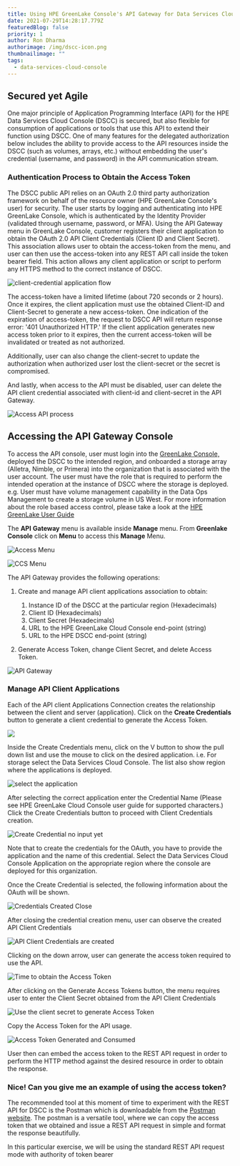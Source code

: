 ```yaml
---
title: Using HPE GreenLake Console's API Gateway for Data Services Cloud Console
date: 2021-07-29T14:28:17.779Z
featuredBlog: false
priority: 1
author: Ron Dharma
authorimage: /img/dscc-icon.png
thumbnailimage: ""
tags:
  - data-services-cloud-console
---
```

## Secured yet Agile

One major principle of Application Programming Interface (API) for the HPE Data Services Cloud Console (DSCC) is secured, but also flexible for consumption of applications or tools that use this API to extend their function using DSCC. One of many features for the delegated authorization below includes the ability to provide access to the API resources inside the DSCC (such as volumes, arrays, etc.) without embedding the user's credential (username, and password) in the API communication stream.

### Authentication Process to Obtain the Access Token

The DSCC public API relies on an OAuth 2.0 third party authorization framework on behalf of the resource owner (HPE GreenLake Console's user) for security. The user starts by logging and authenticating into HPE GreenLake Console, which is authenticated by the Identity Provider (validated through username, password, or MFA). Using the API Gateway menu in GreenLake Console, customer registers their client application to obtain the OAuth 2.0 API Client Credentials (Client ID and Client Secret). This association allows user to obtain the access-token from the menu, and user can then use the access-token into any REST API call inside the token bearer field. This action allows any client application or script to perform any HTTPS method to the correct instance of DSCC.

![client-credential application flow](/img/greenlake-api-access-flow.png "obtain client-id and client-secret")

The access-token have a limited lifetime (about 720 seconds or 2 hours). Once it expires, the client application must use the obtained Client-ID and Client-Secret to generate a new access-token. One indication of the expiration of access-token, the request to DSCC API will return response error: '401 Unauthorized HTTP.'  If the client application generates new access token prior to it expires, then the current access-token will be invalidated or treated as not authorized. 

Additionally, user can also change the client-secret to update the authorization when authorized user lost the client-secret or the secret is compromised. 

And lastly, when access to the API must be disabled, user can delete the API client credential associated with client-id and client-secret in the API Gateway.

![Access API process](/img/user-guide-for-authorization.png "Process to authenticate and to obtain secure access ")

## Accessing the API Gateway Console

To access the API console, user must login into the [GreenLake Console,](https://common.cloud.hpe.com) deployed the DSCC to the intended region, and onboarded a storage array (Alletra, Nimble, or Primera) into the organization that is associated with the user account. The user must have the role that is required to perform the intended operation at the instance of DSCC where the storage is deployed. e.g. User must have volume management capability in the Data Ops Management to create a storage volume in US West. For more information about the role based access control, please take a look at the [HPE GreenLake User Guide](https://support.hpe.com/hpesc/public/docDisplay?docId=ccs-help_en_us)

The **API** **Gateway** menu is available inside **Manage** menu. From **Greenlake Console** click on **Menu** to access this **Manage** Menu.

![Access Menu ](/img/accesing-manage-menu-from-console.png "Menu in Cloud Console")

![CCS Menu](/img/accesing-api-gateway-from-manage-menu.png "GreenLake Common Cloud Menu")

The API Gateway provides the following operations:

1. Create and manage API client applications association to obtain:

   1. Instance ID of the DSCC at the particular region (Hexadecimals)
   2. Client ID (Hexadecimals)
   3. Client Secret (Hexadecimals)
   4. URL to the HPE GreenLake Cloud Console end-point (string)
   5. URL to the HPE DSCC end-point (string)
2. Generate Access Token, change Client Secret, and delete Access Token.

![API Gateway](/img/api-gateway-block.png "DSCC API Gateway")

### Manage API Client Applications

Each of the API client Applications Connection creates the relationship between the client and server (application). Click on the **Create Credentials** button to generate a client credential to generate the Access Token.

![](/img/create-credentials-button.png)

Inside the Create Credentials menu, click on the V button to show the pull down list and use the mouse to click on the desired application. i.e. For storage select the Data Services Cloud Console. The list also show region where the applications is deployed.

![select the application](/img/select-the-desired-application.png "Choose application (DSCC)")

After selecting the correct application enter the Credential Name (Please see HPE GreenLake Cloud Console user guide for supported characters.) Click the Create Credentials button to proceed with Client Credentials creation.

![Create Credential no input yet](/img/create-credentials-menu.png "Generate Client Credentials 1st time")

Note that to create the credentials for the OAuth, you have to provide the application and the name of this credential. Select the Data Services Cloud Console Application on the appropriate region where the console are deployed for this organization.

Once the Create Credential is selected, the following information about the OAuth will be shown.

![](/img/api-client-credential-created.png "Credentials Created Close")

After closing the credential creation menu, user can observe the created API Client Credentials

![](/img/application-credential-created-prior-shown.png "API Client Credentials are created")

Clicking on the down arrow, user can generate the access token required to use the API.

![](/img/api-client-credential-get-access-token.png "Time to obtain the Access Token")

After clicking on the Generate Access Tokens button, the menu requires user to enter the Client Secret obtained from the API Client Credentials 

![](/img/generate-access-token-with-secret.png "Use the client secret to generate Access Token")

Copy the Access Token for the API usage.

![](/img/access-token-created-and-close.png "Access Token Generated and Consumed")

User then can embed the access token to the REST API request in order to perform the HTTP method against the desired resource in order to obtain the response.  



### Nice! Can you give me an example of using the access token?

The recommended tool at this moment of time to experiment with the REST API for DSCC is the Postman which is downloadable from the [Postman website](https://www.postman.com/downloads/). The postman is a versatile tool, where we can copy the access token that we obtained and issue a REST API request in simple and format the response beautifully. 

In this particular exercise, we will be using the standard REST API request mode with authority of token bearer